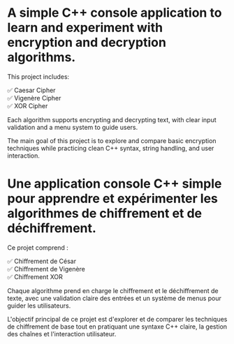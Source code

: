 # A simple C++ console application to learn and experiment with encryption and decryption algorithms.  
This project includes:  
  
✅ Caesar Cipher  
✅ Vigenère Cipher  
✅ XOR Cipher  
  
Each algorithm supports encrypting and decrypting text, with clear input validation and a menu system to guide users. 

The main goal of this project is to explore and compare basic encryption techniques while practicing clean C++ syntax, string handling, and user interaction.

# Une application console C++ simple pour apprendre et expérimenter les algorithmes de chiffrement et de déchiffrement.
  
Ce projet comprend :
  
✅ Chiffrement de César  
✅ Chiffrement de Vigenère  
✅ Chiffrement XOR  
  
Chaque algorithme prend en charge le chiffrement et le déchiffrement de texte, avec une validation claire des entrées et un système de menus pour guider les utilisateurs.

L'objectif principal de ce projet est d'explorer et de comparer les techniques de chiffrement de base tout en pratiquant une syntaxe C++ claire, la gestion des chaînes et l'interaction utilisateur.
